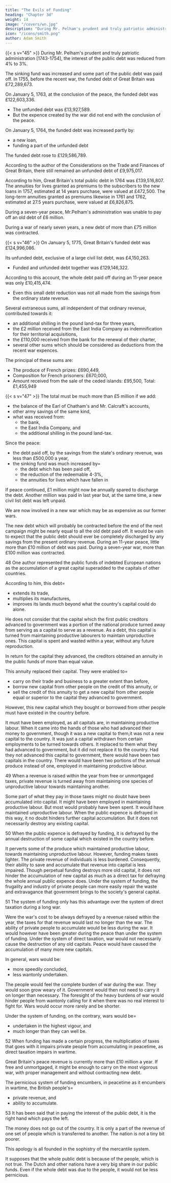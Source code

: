 ```yaml
---
title: "The Evils of Funding"
heading: "Chapter 3d"
weight: 14
image: "/covers/wn.jpg"
description: "During Mr. Pelham's prudent and truly patriotic administration [1743-1754], the interest of the public debt was reduced from 4% to 3%"
icon: "/icons/smith.png"
author: Adam Smith
---
```




{{< s v="45" >}} During Mr. Pelham's prudent and truly patriotic administration [1743-1754], the interest of the public debt was reduced from 4% to 3%.

The sinking fund was increased and some part of the public debt was paid off. In 1755, before the recent war, the funded debt of Great Britain was £72,289,673.

On January 5, 1763, at the conclusion of the peace, the funded debt was £122,603,336.
- The unfunded debt was £13,927,589.
- But the expence created by the war did not end with the conclusion of the peace.

On January 5, 1764, the funded debt was increased partly by:
- a new loan,
- funding a part of the unfunded debt

The funded debt rose to £129,586,789.

According to the author of the Considerations on the Trade and Finances of Great Britain, there still remained an unfunded debt of £9,975,017.

According to him, Great Britain's total public debt in 1764 was £139,516,807.
The annuities for lives granted as premiums to the subscribers to the new loans in 1757, estimated at 14 years purchase, were valued at £472,500.
The long-term annuities granted as premiums likewise in 1761 and 1762, estimated at 27.5 years purchase, were valued at £6,826,875.

During a seven-year peace, Mr.Pelham's administration was unable to pay off an old debt of £6 million.

During a war of nearly seven years, a new debt of more than £75 million was contracted.


{{< s v="46" >}} On January 5, 1775, Great Britain's funded debt was £124,996,086.

Its unfunded debt, exclusive of a large civil list debt, was £4,150,263.
- Funded and unfunded debt together was £129,146,322.

According to this account, the whole debt paid off during an 11-year peace was only £10,415,474.
- Even this small debt reduction was not all made from the savings from the ordinary state revenue.

Several extraneous sums, all independent of that ordinary revenue, contributed towards it:
- an additional shilling in the pound land-tax for three years,
- the £2 million received from the East India Company as indemnification for their territorial acquisitions,
- the £110,000 received from the bank for the renewal of their charter,
- several other sums which should be considered as deductions from the recent war expences.
        
The principal of these sums are:
- The produce of French prizes: £690,449,
- Composition for French prisoners: £670,000,
- Amount received from the sale of the ceded islands: £95,500, Total: £1,455,949

{{< s v="47" >}} The total must be much more than £5 million if we add:
- the balance of the Earl of Chatham's and Mr. Calcraft's accounts,
- other army savings of the same kind,
- what was received from:
  - the bank,
  - the East India Company, and
  - the additional shilling in the pound land-tax.

Since the peace:
- the debt paid off, by the savings from the state's ordinary revenue, was less than £500,000 a year,
- the sinking fund was much increased by= 
  - the debt which has been paid off,
  - the reduction of the redeemable 4-3%,
  - the annuities for lives which have fallen in

If peace continued, £1 million might now be annually spared to discharge the debt. Another million was paid in last year but, at the same time, a new civil list debt was left unpaid.

We are now involved in a new war which may be as expensive as our former wars.

The new debt which will probably be contracted before the end of the next campaign might be nearly equal to all the old debt paid off.
It would be vain to expect that the public debt should ever be completely discharged by any savings from the present ordinary revenue.
    During an 11-year peace, little more than £10 million of debt was paid.
        During a seven-year war, more than £100 million was contracted.

48 One author represented the public funds of indebted European nations as the accumulation of a great capital superadded to the capitals of other countries.

According to him, this debt= 
- extends its trade,
- multiplies its manufactures,
- improves its lands much beyond what the country's capital could do alone.

He does not consider that the capital which the first public creditors advanced to government was a portion of the national produce turned away from serving as a capital to serve as a revenue.
    As a debt, this capital is turned from maintaining productive labourers to maintain unproductive ones.
    This capital is spent and wasted within a year, without any future reproduction.

In return for the capital they advanced, the creditors obtained an annuity in the public funds of more than equal value.

This annuity replaced their capital.
They were enabled to= 
- carry on their trade and business to a greater extent than before,
- borrow new capital from other people on the credit of this annuity, or
- sell the credit of this annuity to get a new capital from other people equal or superior to the capital they advanced to government.

However, this new capital which they bought or borrowed from other people must have existed in the country before.

It must have been employed, as all capitals are, in maintaining productive labour.
When it came into the hands of those who had advanced their money to government, though it was a new capital to them,it was not a new capital to the country.
It was just a capital withdrawn from certain employments to be turned towards others.
It replaced to them what they had advanced to government, but it did not replace it to the country.
Had they not advanced this capital to government, there would have been two capitals in the country.
    There would have been two portions of the annual produce instead of one, employed in maintaining productive labour.

49 When a revenue is raised within the year from free or unmortgaged taxes, private revenue is turned away from maintaining one species of unproductive labour towards maintaining another.

Some part of what they pay in those taxes might no doubt have been accumulated into capital.
It might have been employed in maintaining productive labour.
But most would probably have been spent.
    It would have maintained unproductive labour.
    When the public expence is defrayed in this way, it no doubt hinders further capital accumulation.
        But it does not necessarily destroy any existing capital.

50 When the public expence is defrayed by funding, it is defrayed by the annual destruction of some capital which existed in the country before.

It perverts some of the produce which maintained productive labour, towards maintaining unproductive labour.
However, funding makes taxes lighter.
    The private revenue of individuals is less burdened.
    Consequently, their ability to save and accumulate that revenue into capital is less impaired.
Though perpetual funding destroys more old capital, it does not hinder the accumulation of new capital as much as a direct tax for defraying the whole annual public expence does.
    Under the system of funding, the frugality and industry of private people can more easily repair the waste and extravagance that government brings to the society's general capital.

51 The system of funding only has this advantage over the system of direct taxation during a long war.

Were the war's cost to be always defrayed by a revenue raised within the year, the taxes for that revenue would last no longer than the war.
    The ability of private people to accumulate would be less during the war.
    It would however have been greater during the peace than under the system of funding.
Under the system of direct taxation, war would not necessarily cause the destruction of any old capitals.
    Peace would have caused the accumulation of many more new capitals.

In general, wars would be:
- more speedily concluded,
- less wantonly undertaken.

The people would feel the complete burden of war during the war.
    They would soon grow weary of it.
    Government would then not need to carry it on longer than necessary.
    The foresight of the heavy burdens of war would hinder people from wantonly calling for it when there was no real interest to fight for.
Wars would occur more rarely and be shorter.

Under the system of funding, on the contrary, wars would be= 
- undertaken in the highest vigour, and
- much longer than they can well be.

52 When funding has made a certain progress, the multiplication of taxes that goes with it impairs private people from accumulating in peacetime, as direct taxation impairs in wartime.

Great Britain's peace revenue is currently more than £10 million a year.
    If free and unmortgaged, it might be enough to carry on the most vigorous war, with proper management and without contracting new debt.

The pernicious system of funding encumbers, in peacetime as it encumbers in wartime, the British people's= 
- private revenue, and
- ability to accumulate.

53 It has been said that in paying the interest of the public debt, it is the right hand which pays the left.

The money does not go out of the country.
It is only a part of the revenue of one set of people which is transferred to another. The nation is not a tiny bit poorer.

This apology is all founded in the sophistry of the mercantile system.

It supposes that the whole public debt is because of the people, which is not true. The Dutch and other nations have a very big share in our public funds. Even if the whole debt was due to the people, it would not be less pernicious.
